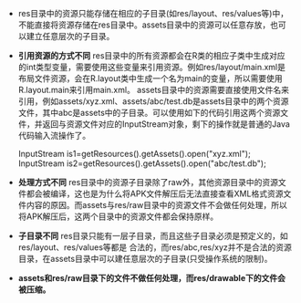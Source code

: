 - res目录中的资源只能存储在相应的子目录(如res/layout、res/values等)中，不能直接将资源存储在res目录中。assets目录中的资源可以任意存放，也可以建立任意层次的子目录。
  
- **引用资源的方式不同**
  res目录中的所有资源都会在R类的相应子类中生成对应的int类型变量，需要使用这些变量来引用资源。例如res/layout/main.xml是布局文件资源，会在R.layout类中生成一个名为main的变量，所以需要使用R.layout.main来引用main.xml。
  assets目录中的资源需要直接使用文件名来引用，例如assets/xyz.xml、assets/abc/test.db是assets目录中的两个资源文件，其中abc是assets中的子目录。可以使用如下的代码引用这两个资源文件，并返回与资源文件对应的InputStream对象，剩下的操作就是普通的Java代码输入流操作了。
  
  InputStream is1=getResources().getAssets().open("xyz.xml");
  InputStream is2=getResources().getAssets().open("abc/test.db");
  
- **处理方式不同**
res目录中的资源子目录除了raw外，其他资源目录中的资源文件都会被编译，这也是为什么将APK文件解压后无法直接查看XML格式资源文件内容的原因。而assets与res/raw目录中的资源文件不会做任何处理，所以将APK解压后，这两个目录中的资源文件都会保持原样。
  
- **子目录不同**
res目录只能有一层子目录，而且这些子目录必须是预定义的，如res/layout、res/values等都是
  合法的，而res/abc,res/xyz并不是合法的资源目录，在assets目录中可以建任意层次的子目录(只受操作系统的限制)。
  
- **assets和res/raw目录下的文件不做任何处理，而res/drawable下的文件会被压缩。**